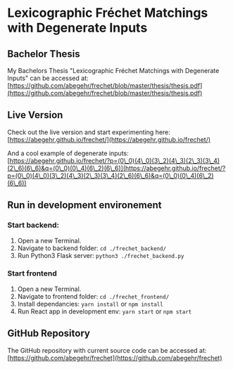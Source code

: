 # Lexicographic Fréchet Matchings with Degenerate Inputs

## Bachelor Thesis

My Bachelors Thesis "Lexicographic Fréchet Matchings with Degenerate Inputs" can be accessed at: [https://github.com/abegehr/frechet/blob/master/thesis/thesis.pdf](https://github.com/abegehr/frechet/blob/master/thesis/thesis.pdf)

## Live Version

Check out the live version and start experimenting here:
[https://abegehr.github.io/frechet/](https://abegehr.github.io/frechet/)

And a cool example of degenerate inputs: [https://abegehr.github.io/frechet/?p=(0\_0)(4\_0)(3\_2)(4\_3)(2\_3)(3\_4)(2\_6)(6\_6)&q=(0\_0)(0\_4)(6\_2)(6\_6)](https://abegehr.github.io/frechet/?p=(0\_0)(4\_0)(3\_2)(4\_3)(2\_3)(3\_4)(2\_6)(6\_6)&q=(0\_0)(0\_4)(6\_2)(6\_6))

## Run in development environement

### Start backend:
1. Open a new Terminal.
2. Navigate to backend folder: ```cd ./frechet_backend/```
3. Run Python3 Flask server: ```python3 ./frechet_backend.py```

### Start frontend
1. Open a new Terminal.
2. Navigate to frontend folder: ```cd ./frechet_frontend/```
3. Install dependancies: ```yarn install``` or ```npm install```
3. Run React app in development env: ```yarn start``` or ```npm start```

## GitHub Repository

The GitHub repository with current source code can be accessed at: [https://github.com/abegehr/frechet](https://github.com/abegehr/frechet)
